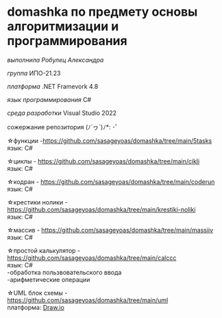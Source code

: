 # domashka по предмету основы алгоритмизации и программирования
*выполнила Робулец Александра* 

*группа* ИПО-21.23

*платформа* .NET Framevork 4.8

*язык программирования* C#

*среда разработки* Visual Studio 2022

сожержание репозитория	(ﾉ´ヮ`)ﾉ*: ･ﾟ

☆функции -<https://github.com/sasageyoas/domashka/tree/main/5tasks> <br>язык: С#

☆циклы - <https://github.com/sasageyoas/domashka/tree/main/cikli> <br>язык: С#

☆кодран - <https://github.com/sasageyoas/domashka/tree/main/coderun> <br>язык: С#

☆крестики нолики - <https://github.com/sasageyoas/domashka/tree/main/krestiki-noliki> <br>язык: С#

☆массив - <https://github.com/sasageyoas/domashka/tree/main/massiiv>  <br>язык: С#

☆простой калькулятор - <https://github.com/sasageyoas/domashka/tree/main/calccc> <br>язык: С# <br>-обработка пользвовательского ввода <br>-арифметические операции


☆UML блок схемы - <https://github.com/sasageyoas/domashka/tree/main/uml> <br>платформа: [Draw.io](https://www.drawio.com/)
